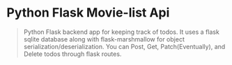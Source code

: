 # Python Flask Movie-list Api

> Python Flask backend app for keeping track of todos.  It uses a flask sqlite database along with flask-marshmallow for object serialization/deserialization.  You can Post, Get, Patch(Eventually), and Delete todos through flask routes.